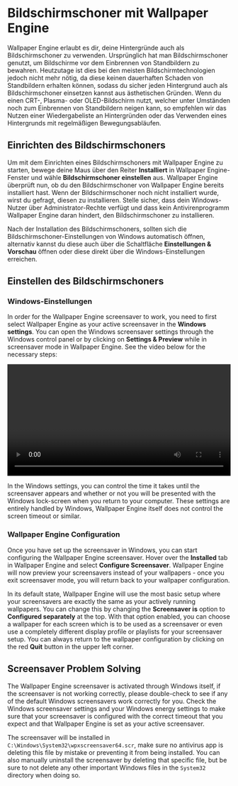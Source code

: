 # Bildschirmschoner mit Wallpaper Engine

Wallpaper Engine erlaubt es dir, deine Hintergründe auch als Bildschirmschoner zu verwenden. Ursprünglich hat man Bildschirmschoner genutzt, um Bildschirme vor dem Einbrennen von Standbildern zu bewahren. Heutzutage ist dies bei den meisten Bildschirmtechnologien jedoch nicht mehr nötig, da diese keinen dauerhaften Schaden von Standbildern erhalten können, sodass du sicher jeden Hintergrund auch als Bildschirmschoner einsetzen kannst aus ästhetischen Gründen. Wenn du einen CRT-, Plasma- oder OLED-Bildschirm nutzt, welcher unter Umständen noch zum Einbrennen von Standbildern neigen kann, so empfehlen wir das Nutzen einer Wiedergabeliste an Hintergründen oder das Verwenden eines Hintergrunds mit regelmäßigen Bewegungsabläufen.

## Einrichten des Bildschirmschoners

Um mit dem Einrichten eines Bildschirmschoners mit Wallpaper Engine zu starten, bewege deine Maus über den Reiter **Installiert** in Wallpaper Engine-Fenster und wähle **Bildschirmschoner einstellen** aus. Wallpaper Engine überprüft nun, ob du den Bildschirmschoner von Wallpaper Engine bereits installiert hast. Wenn der Bildschirmschoner noch nicht installiert wurde, wirst du gefragt, diesen zu installieren. Stelle sicher, dass dein Windows-Nutzer über Administrator-Rechte verfügt und dass kein Antivirenprogramm Wallpaper Engine daran hindert, den Bildschirmschoner zu installieren.

Nach der Installation des Bildschirmschoners, sollten sich die Bildschirmschoner-Einstellungen von Windows automatisch öffnen, alternativ kannst du diese auch über die Schaltfläche **Einstellungen & Vorschau** öffnen oder diese direkt über die Windows-Einstellungen erreichen.

## Einstellen des Bildschirmschoners

### Windows-Einstellungen

In order for the Wallpaper Engine screensaver to work, you need to first select Wallpaper Engine as your active screensaver in the **Windows settings**. You can open the Windows screensaver settings through the Windows control panel or by clicking on **Settings & Preview** while in screensaver mode in Wallpaper Engine. See the video below for the necessary steps:

<video width="100%" controls autoplay loop>
  <source src="/videos/screensaver_setup.mp4" type="video/mp4">
  Your browser does not support the video tag.
</video>

In the Windows settings, you can control the time it takes until the screensaver appears and whether or not you will be presented with the Windows lock-screen when you return to your computer. These settings are entirely handled by Windows, Wallpaper Engine itself does not control the screen timeout or similar.

### Wallpaper Engine Configuration

Once you have set up the screensaver in Windows, you can start configuring the Wallpaper Engine screensaver. Hover over the **Installed** tab in Wallpaper Engine and select **Configure Screensaver**. Wallpaper Engine will now preview your screensavers instead of your wallpapers - once you exit screensaver mode, you will return back to your wallpaper configuration.

In its default state, Wallpaper Engine will use the most basic setup where your screensavers are exactly the same as your actively running wallpapers. You can change this by changing the **Screensaver is** option to **Configured separately** at the top. With that option enabled, you can choose a wallpaper for each screen which is to be used as a screensaver or even use a completely different display profile or playlists for your screensaver setup. You can always return to the wallpaper configuration by clicking on the red **Quit** button in the upper left corner.

## Screensaver Problem Solving

The Wallpaper Engine screensaver is activated through Windows itself, if the screensaver is not working correctly, please double-check to see if any of the default Windows screensavers work correctly for you. Check the Windows screensaver settings and your Windows energy settings to make sure that your screensaver is configured with the correct timeout that you expect and that Wallpaper Engine is set as your active screensaver.

The screensaver will be installed in `C:\Windows\System32\wpxscreensaver64.scr`, make sure no antivirus app is deleting this file by mistake or preventing it from being installed. You can also manually uninstall the screensaver by deleting that specific file, but be sure to not delete any other important Windows files in the `System32` directory when doing so.